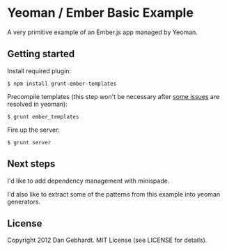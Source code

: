 # Yeoman / Ember Basic Example

A very primitive example of an Ember.js app managed by Yeoman.

## Getting started

Install required plugin:

```
$ npm install grunt-ember-templates
```

Precompile templates (this step won't be necessary after [some issues](https://github.com/yeoman/yeoman/issues/595) are resolved in yeoman):

```
$ grunt ember_templates
```

Fire up the server:

```
$ grunt server
```

## Next steps

I'd like to add dependency management with minispade.

I'd also like to extract some of the patterns from this example into yeoman generators.

## License

Copyright 2012 Dan Gebhardt. MIT License (see LICENSE for details).